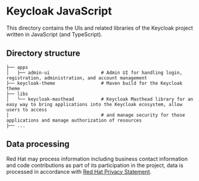 # Keycloak JavaScript

This directory contains the UIs and related libraries of the Keycloak project written in JavaScript (and TypeScript).

## Directory structure

    ├── apps
    │   ├── admin-ui                   # Admin UI for handling login, registration, administration, and account management
    ├── keycloak-theme                 # Maven build for the Keycloak theme
    ├── libs
    │   └── keycloak-masthead          # Keycloak Masthead library for an easy way to bring applications into the Keycloak ecosystem, allow users to access
    │                                  # and manage security for those applications and manage authorization of resources
    ├── ...

## Data processing

Red Hat may process information including business contact information and code contributions as part of its participation in the project, data is processed in accordance with [Red Hat Privacy Statement](https://www.redhat.com/en/about/privacy-policy).
